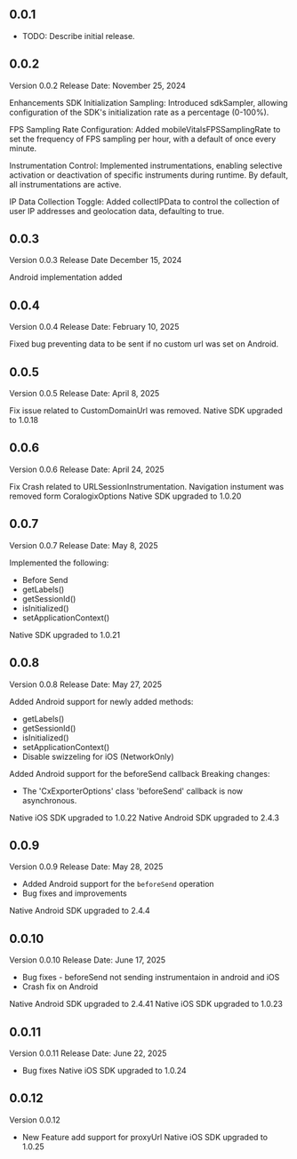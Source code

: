 ## 0.0.1

* TODO: Describe initial release.

## 0.0.2
Version 0.0.2
Release Date: November 25, 2024

Enhancements
SDK Initialization Sampling: Introduced sdkSampler, allowing configuration of the SDK's initialization rate as a percentage (0-100%).

FPS Sampling Rate Configuration: Added mobileVitalsFPSSamplingRate to set the frequency of FPS sampling per hour, with a default of once every minute.

Instrumentation Control: Implemented instrumentations, enabling selective activation or deactivation of specific instruments during runtime. By default, all instrumentations are active.

IP Data Collection Toggle: Added collectIPData to control the collection of user IP addresses and geolocation data, defaulting to true.

## 0.0.3
Version 0.0.3
Release Date December 15, 2024

Android implementation added

## 0.0.4
Version 0.0.4
Release Date: February 10, 2025

Fixed bug preventing data to be sent if no custom url was set on Android.

## 0.0.5
Version 0.0.5
Release Date: April 8, 2025

Fix issue related to CustomDomainUrl was removed. 
Native SDK upgraded to 1.0.18

## 0.0.6
Version 0.0.6
Release Date: April 24, 2025

Fix Crash related to URLSessionInstrumentation.
Navigation instument was removed form CoralogixOptions 
Native SDK upgraded to 1.0.20

## 0.0.7
Version 0.0.7
Release Date: May 8, 2025

Implemented the following:
* Before Send
* getLabels()
* getSessionId()
* isInitialized()
* setApplicationContext()

Native SDK upgraded to 1.0.21

## 0.0.8
Version 0.0.8
Release Date: May 27, 2025

Added Android support for newly added methods:
* getLabels()
* getSessionId()
* isInitialized()
* setApplicationContext()
* Disable swizzeling for iOS (NetworkOnly)

Added Android support for the beforeSend callback
Breaking changes:
* The 'CxExporterOptions' class 'beforeSend' callback is now asynchronous.

Native iOS SDK upgraded to 1.0.22
Native Android SDK upgraded to 2.4.3

## 0.0.9
Version 0.0.9
Release Date: May 28, 2025

* Added Android support for the `beforeSend` operation
* Bug fixes and improvements

Native Android SDK upgraded to 2.4.4

## 0.0.10
Version 0.0.10
Release Date: June 17, 2025

* Bug fixes - beforeSend not sending instrumentaion in android and iOS
* Crash fix on Android

Native Android SDK upgraded to 2.4.41
Native iOS SDK upgraded to 1.0.23

## 0.0.11
Version 0.0.11
Release Date: June 22, 2025

* Bug fixes
Native iOS SDK upgraded to 1.0.24

## 0.0.12
Version 0.0.12
* New Feature add support for proxyUrl
Native iOS SDK upgraded to 1.0.25
